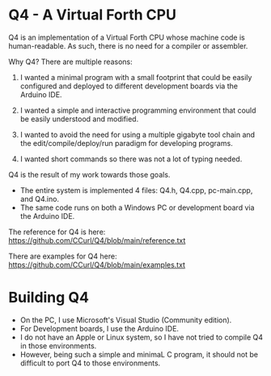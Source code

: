 # Q4 - A Virtual Forth CPU

Q4 is an implementation of a Virtual Forth CPU whose machine code is human-readable. As such, there is no need for a compiler or assembler.

Why Q4? There are multiple reasons:

1. I wanted a minimal program with a small footprint that could be easily configured and deployed to different development boards via the Arduino IDE.

2. I wanted a simple and interactive programming environment that could be easily understood and modified.

3. I wanted to avoid the need for using a multiple gigabyte tool chain and the edit/compile/deploy/run paradigm for developing programs.

4. I wanted short commands so there was not a lot of typing needed.

Q4 is the result of my work towards those goals.

- The entire system is implemented 4 files: Q4.h, Q4.cpp, pc-main.cpp, and Q4.ino.
- The same code runs on both a Windows PC or development board via the Arduino IDE. 

The reference for Q4 is here:   https://github.com/CCurl/Q4/blob/main/reference.txt

There are examples for Q4 here: https://github.com/CCurl/Q4/blob/main/examples.txt

# Building Q4

- On the PC, I use Microsoft's Visual Studio (Community edition). 
- For Development boards, I use the Arduino IDE. 
- I do not have an Apple or Linux system, so I have not tried to compile Q4 in those environments.
- However, being such a simple and minimaL C program, it should not be difficult to port Q4 to those environments.
